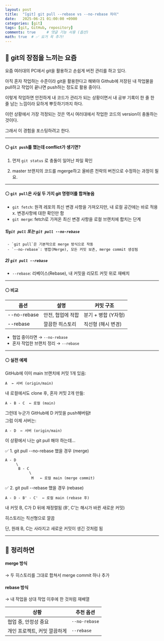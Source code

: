 ```yaml
---
layout: post
title:  "[git] git pull --rebase vs --no-rebase 차이"
date:   2025-06-21 01:00:00 +0900
categories: [git]
tags: [git, GitHub, repository]
comments: true     # 댓글 기능 사용 (옵션)
math: true  # ✅ 요거 꼭 추가!
---
```



## 🔵 git의 장점을 느끼는 요즘
요즘 여러대의 PC에서 git을 활용하고 손쉽게 버전 관리를 하고 있다.

아직 혼자 작업하는 수준이라 git을 활용한다고 해봐야 Github에 저장된 내 작업물을 pull하고 작업이 끝나면 push하는 정도로 활용 중이다.

이렇게 작업하면 안전하게 내 코드가 관리가 되는 상황이면서 
내 공부 기록이 한 줄 한 줄 남는 느낌이라 묘하게 뿌듯하기까지 하다.

이런 상황에서 가장 걱정되는 것은 역시 여러대에서 작업한 코드의 version이 충돌하는 것이다.

그래서 이 경험을 포스팅하려고 한다.

---

#### ⚪ `git push`를 했는데 conflict가 생기면?

1) 먼저 `git status` 로 충돌이 일어난 파일 확인

2) master 브랜치의 코드를 mgerge하고 올바른 전략의 버전으로 수정하는 과정이 필요.

---

#### ⚪ `git pull`은 사실 두 가지 git 명령어를 합쳐놓음

- `git fetch`: 원격 레포의 최신 변경 사항을 가져오지만, 내 로컬 공간에는 바로 적용 x. 변경사항에 대한 확인만 함
- `git merge`: fetch로 가져온 최신 변경 사항을 로컬 브랜치에 합치는 단계

##### 1)`git pull` 또는 `git pull --no-rebase`
     - `git pull`은 기본적으로 merge 방식으로 작동
     - `--no-rebase`: 병합(Merge), 모든 커밋 보존, merge commit 생성됨

##### 2) `git pull --rebase`
- `--rebase`: 리베이스(Rebase), 내 커밋을 리모트 커밋 위로 재배치

---

#### ⚪ 비교

| 옵션 | 설명 | 커밋 구조 |
|------|------|------------|
| --no-rebase | 안전, 협업에 적합 | 분기 + 병합 (Y자형) |
| --rebase | 깔끔한 히스토리 | 직선형 (해시 변경) |

- 협업 중이라면 → `--no-rebase`
- 혼자 작업한 브랜치 정리 → `--rebase`

---

#### ⚪ 실전 예제
GitHub에 이미 main 브랜치에 커밋 1개 있음:

```
A  ← 서버 (origin/main)
```
내 로컬에서도 clone 후, 혼자 커밋 2개 만듦:

```
A - B - C  ← 로컬 (main)
```

그런데 누군가 GitHub에 D 커밋을 push해버림❗  
그럼 이제 서버는:

```
A - D  ← 서버 (origin/main)
```
이 상황에서 나는 git pull 해야 하는데…

✅ 1. git pull --no-rebase 했을 경우 (merge)

```
A - D
     \
      B - C
           \
            M   ← 로컬 main (merge commit)
```

✅ 2. git pull --rebase 했을 경우 (rebase)
```
A - D - B' - C'  ← 로컬 main (rebase 후)
```

내 커밋 B, C가 D 뒤에 재정렬됨 (B', C'는 해시가 바뀐 새로운 커밋)

히스토리는 직선형으로 깔끔

단, 원래 B, C는 사라지고 새로운 커밋이 생긴 것처럼 됨

---

## 🔵 정리하면

#### merge 방식
→ 두 히스토리를 그대로 합쳐서 merge commit 하나 추가

#### rebase 방식
→ 내 작업을 상대 작업 이후에 한 것처럼 재배열

| 상황               | 추천 옵션         |
| ---------------- | ------------- |
| 협업 중, 안정성 중요     | `--no-rebase` |
| 개인 프로젝트, 커밋 깔끔하게 | `--rebase`    |
